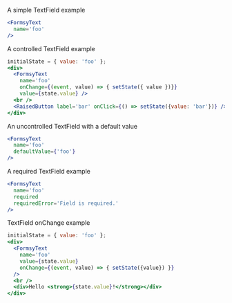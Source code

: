 A simple TextField example
```jsx
<FormsyText
  name='foo'
/>
```

A controlled TextField example
```jsx
initialState = { value: 'foo' };
<div>
  <FormsyText
    name='foo'
    onChange={(event, value) => { setState({ value })}}
    value={state.value} />
  <br />
  <RaisedButton label='bar' onClick={() => setState({value: 'bar'})} />
</div>
```

An uncontrolled TextField with a default value
```jsx
<FormsyText
  name='foo'
  defaultValue={'foo'}
/>  
```

A required TextField example
```jsx
<FormsyText
  name='foo'
  required
  requiredError='Field is required.'
/>
```

TextField onChange example
```jsx
initialState = { value: 'foo' };
<div>
  <FormsyText
    name='foo'
    value={state.value}
    onChange={(event, value) => { setState({value}) }}
  />
  <br />
  <div>Hello <strong>{state.value}!</strong></div>
</div>
```
